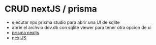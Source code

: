 # CRUD nextJS / prisma

- ejecutar npx prisma studio para abrir una UI de sqlite
- abrie el archvio dev.db con sqlite viewer para tener otra opcion de ui
- [prisma nextjs](https://www.prisma.io/nextjs)
- [nextJS](https://nextjs.org/)
